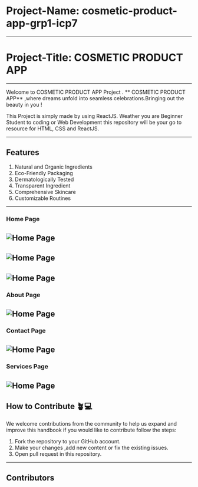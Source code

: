 # Project-Name: cosmetic-product-app-grp1-icp7

---
# Project-Title:  COSMETIC PRODUCT APP 

---
Welcome to COSMETIC PRODUCT APP Project . ** 
COSMETIC PRODUCT APP** ,where dreams unfold into seamless celebrations.Bringing out the beauty in you !

This Project is simply made by using ReactJS. Weather you are Beginner Student to coding or Web Development this repository will be your go to resource for HTML, CSS and ReactJS.

---
## Features
1. Natural and Organic Ingredients
2. Eco-Friendly Packaging
3. Dermatologically Tested
4. Transparent Ingredient 
5. Comprehensive Skincare
6. Customizable Routines
---
### Home Page
![Home Page](./img/home1.png)
---
![Home Page](./img/home2.png)
---
![Home Page](./img/home3.png)
---
### About Page
![Home Page](./img/about.png)
---
### Contact Page
![Home Page](./img/contact.png)
---
### Services Page
![Home Page](./img/services.png)
---


## How to Contribute 🪴💻

We welcome contributions from the community to help us expand and improve this handbook if you would like to contribute follow the steps:

1. Fork the repository to your GitHub account.
2. Make your changes ,add new content or fix the existing issues.
3. Open pull request in this repository.

---
## Contributors

